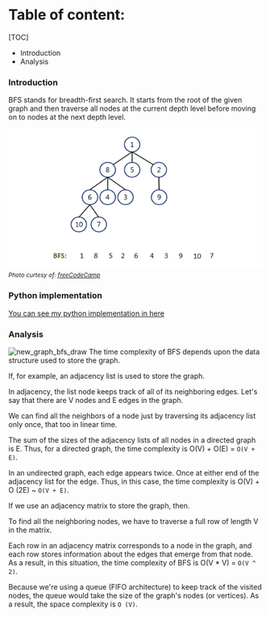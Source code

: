 # Table of content:
[TOC]
 - Introduction
 - Analysis

### Introduction

BFS stands for breadth-first search. It starts from the root of the given graph and then traverse all nodes at the current depth level before moving on to nodes at the next depth level.

![graph_bfs](graph_bfs.png)
<small>_Photo curtesy of: [freeCodeCamp](https://www.freecodecamp.org/news/breadth-first-search-a-bfs-graph-traversal-guide-with-3-leetcodeexamples/)_</small>

### Python implementation
[You can see my python implementation in here](./graph_bfs.py)

### Analysis
![new_graph_bfs_draw](./new_graph_bfs_draw.png)
The time complexity of BFS depends upon the data structure used to store the graph.

If, for example, an adjacency list is used to store the graph.

In adjacency, the list node keeps track of all of its neighboring edges. Let's say that there are V nodes and E edges in the graph.

We can find all the neighbors of a node just by traversing its adjacency list only once, that too in linear time.

The sum of the sizes of the adjacency lists of all nodes in a directed graph is E. Thus, for a directed graph, the time complexity is O(V) + O(E) = `O(V + E)`.

In an undirected graph, each edge appears twice. Once at either end of the adjacency list for the edge. Thus, in this case, the time complexity is O(V) + O (2E) ~ `O(V + E)`.

If we use an adjacency matrix to store the graph, then.

To find all the neighboring nodes, we have to traverse a full row of length V in the matrix.

Each row in an adjacency matrix corresponds to a node in the graph, and each row stores information about the edges that emerge from that node. As a result, in this situation, the time complexity of BFS is O(V * V) = `O(V ^ 2)`.

Because we're using a queue (FIFO architecture) to keep track of the visited nodes, the queue would take the size of the graph's nodes (or vertices). As a result, the space complexity is `O (V)`.